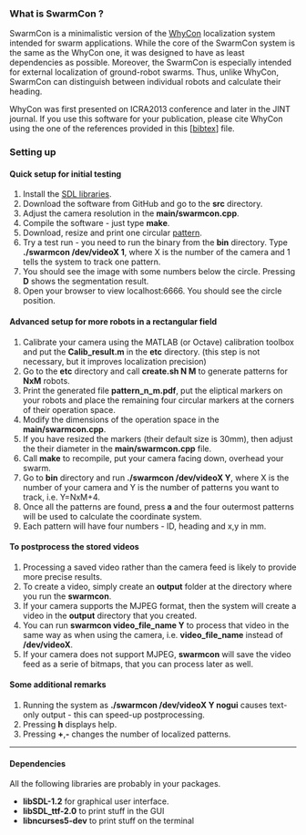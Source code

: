<html>
<head/>
<body>
<h3>What is SwarmCon ?</h3>

SwarmCon is a minimalistic version of the <a href="http://www.youtube.com/watch?v=KgKrN8_EmUA">WhyCon</a> localization system intended for swarm applications.
While the core of the SwarmCon system is the same as the WhyCon one, it was designed to have as least dependencies as possible.
Moreover, the SwarmCon is especially intended for external localization of ground-robot swarms.
Thus, unlike WhyCon, SwarmCon can distinguish between individual robots and calculate their heading.

WhyCon was first presented on ICRA2013 conference and later in the JINT journal.
If you use this software for your publication, please cite WhyCon using the one of the references provided in this [[bibtex](http://raw.githubusercontent.com/wiki/gestom/CosPhi/papers/WhyCon.bib)] file.

<h3>Setting up</h3>

<h4>Quick setup for initial testing</h4>
<ol>
<li>Install the <a href="#libraries">SDL libraries</a>.</li>
<li>Download the software from GitHub and go to the <b>src</b> directory.</li>
<li>Adjust the camera resolution in the <b>main/swarmcon.cpp</b>.</li>
<li>Compile the software - just type <b>make</b>.</li>
<li>Download, resize and print one circular <a href="etc/test.pdf">pattern</a>.</li>
<li>Try a test run - you need to run the binary from the <b>bin</b> directory. Type <b>./swarmcon /dev/videoX 1</b>, where X is the number of the camera and 1 tells the system to track one pattern.</li> 
<li>You should see the image with some numbers below the circle. Pressing <b>D</b> shows the segmentation result.</li>
<li>Open your browser to view localhost:6666. You should see the circle position.</li>
</ol>

<h4>Advanced setup for more robots in a rectangular field</h4>
<ol>
<li>Calibrate your camera using the MATLAB (or Octave) calibration toolbox and put the <b>Calib_result.m</b> in the <b>etc</b> directory. (this step is not necessary, but it improves localization precision)</li>
<li>Go to the <b>etc</b> directory and call <b>create.sh N M</b> to generate patterns for <b>NxM</b> robots.</li>
<li>Print the generated file <b>pattern_n_m.pdf</b>, put the eliptical markers on your robots and place the remaining four circular markers at the corners of their operation space.</li>
<li>Modify the dimensions of the operation space in the <b>main/swarmcon.cpp</b>.</li> 
<li>If you have resized the markers (their default size is 30mm), then adjust the their diameter in the <b>main/swarmcon.cpp</b> file.</li>
<li>Call <b>make</b> to recompile, put your camera facing down, overhead your swarm.</li>
<li>Go to <b>bin</b> directory and run  <b>./swarmcon /dev/videoX Y</b>, where X is the number of your camera and Y is the number of patterns you want to track, i.e. Y=NxM+4.</li>
<li>Once all the patterns are found, press <b>a</b> and the four outermost patterns will be used to calculate the coordinate system.</li>
<li>Each pattern will have four numbers - ID, heading and x,y in mm.</li>
</ol>

<h4>To postprocess the stored videos</h4>
<ol>
<li>Processing a saved video rather than the camera feed is likely to provide more precise results.</li>
<li>To create a video, simply create an <b>output</b> folder at the directory where you run the <b>swarmcon</b>.
<li>If your camera supports the MJPEG format, then the system will create a video in the <b>output</b> directory that you created.</li>
<li>You can run <b>swarmcon video_file_name Y</b> to process that video in the same way as when using the camera, i.e. <b>video_file_name</b> instead of <b>/dev/videoX</b>.</li>
<li>If your camera does not support MJPEG, <b>swarmcon</b> will save the video feed as a serie of bitmaps, that you can process later as well.</li>
</ol>

<h4>Some additional remarks</h4>

<ol>
<li>Running the system as <b>./swarmcon /dev/videoX Y nogui</b> causes text-only output - this can speed-up postprocessing.</li>
<li>Pressing <b>h</b> displays help.</li>
<li>Pressing <b>+</b>,<b>-</b> changes the number of localized patterns.</li>
</ol>

<hr>
<h4>Dependencies</h4><a NAME="libraries"></a>

All the following libraries are probably in your packages.

<ul>
<li><b>libSDL-1.2</b> for graphical user interface.</li>
<li><b>libSDL_ttf-2.0</b> to print stuff in the GUI</li>
<li><b>libncurses5-dev</b> to print stuff on the terminal</li>
</ul>

</body>
</html>
